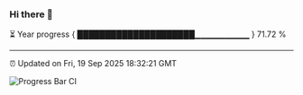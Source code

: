 ### Hi there 👋

⏳ Year progress { █████████████████████▁▁▁▁▁▁▁▁▁ } 71.72 %

---

⏰ Updated on Fri, 19 Sep 2025 18:32:21 GMT

![Progress Bar CI](https://github.com/ZhaoGui/ZhaoGui/workflows/Progress%20Bar%20CI/badge.svg)
